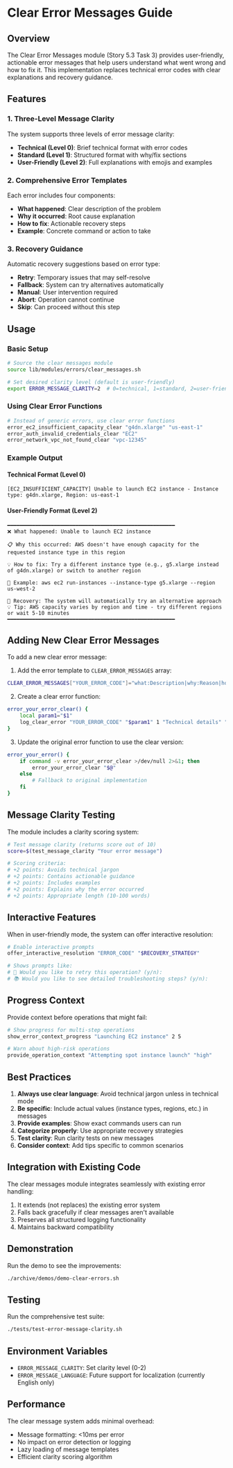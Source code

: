 # Clear Error Messages Guide

## Overview

The Clear Error Messages module (Story 5.3 Task 3) provides user-friendly, actionable error messages that help users understand what went wrong and how to fix it. This implementation replaces technical error codes with clear explanations and recovery guidance.

## Features

### 1. Three-Level Message Clarity

The system supports three levels of error message clarity:

- **Technical (Level 0)**: Brief technical format with error codes
- **Standard (Level 1)**: Structured format with why/fix sections  
- **User-Friendly (Level 2)**: Full explanations with emojis and examples

### 2. Comprehensive Error Templates

Each error includes four components:
- **What happened**: Clear description of the problem
- **Why it occurred**: Root cause explanation
- **How to fix**: Actionable recovery steps
- **Example**: Concrete command or action to take

### 3. Recovery Guidance

Automatic recovery suggestions based on error type:
- **Retry**: Temporary issues that may self-resolve
- **Fallback**: System can try alternatives automatically
- **Manual**: User intervention required
- **Abort**: Operation cannot continue
- **Skip**: Can proceed without this step

## Usage

### Basic Setup

```bash
# Source the clear messages module
source lib/modules/errors/clear_messages.sh

# Set desired clarity level (default is user-friendly)
export ERROR_MESSAGE_CLARITY=2  # 0=technical, 1=standard, 2=user-friendly
```

### Using Clear Error Functions

```bash
# Instead of generic errors, use clear error functions
error_ec2_insufficient_capacity_clear "g4dn.xlarge" "us-east-1"
error_auth_invalid_credentials_clear "EC2"
error_network_vpc_not_found_clear "vpc-12345"
```

### Example Output

#### Technical Format (Level 0)
```
[EC2_INSUFFICIENT_CAPACITY] Unable to launch EC2 instance - Instance type: g4dn.xlarge, Region: us-east-1
```

#### User-Friendly Format (Level 2)
```
━━━━━━━━━━━━━━━━━━━━━━━━━━━━━━━━━━━━━━━━━━━━━━━━━━━━━━
❌ What happened: Unable to launch EC2 instance

📋 Why this occurred: AWS doesn't have enough capacity for the requested instance type in this region

💡 How to fix: Try a different instance type (e.g., g5.xlarge instead of g4dn.xlarge) or switch to another region

📝 Example: aws ec2 run-instances --instance-type g5.xlarge --region us-west-2

🔧 Recovery: The system will automatically try an alternative approach
💡 Tip: AWS capacity varies by region and time - try different regions or wait 5-10 minutes
━━━━━━━━━━━━━━━━━━━━━━━━━━━━━━━━━━━━━━━━━━━━━━━━━━━━━━
```

## Adding New Clear Error Messages

To add a new clear error message:

1. Add the error template to `CLEAR_ERROR_MESSAGES` array:
```bash
CLEAR_ERROR_MESSAGES["YOUR_ERROR_CODE"]="what:Description|why:Reason|how:Solution|example:Command"
```

2. Create a clear error function:
```bash
error_your_error_clear() {
    local param1="$1"
    log_clear_error "YOUR_ERROR_CODE" "$param1" 1 "Technical details" "$RECOVERY_RETRY"
}
```

3. Update the original error function to use the clear version:
```bash
error_your_error() {
    if command -v error_your_error_clear >/dev/null 2>&1; then
        error_your_error_clear "$@"
    else
        # Fallback to original implementation
    fi
}
```

## Message Clarity Testing

The module includes a clarity scoring system:

```bash
# Test message clarity (returns score out of 10)
score=$(test_message_clarity "Your error message")

# Scoring criteria:
# +2 points: Avoids technical jargon
# +2 points: Contains actionable guidance
# +2 points: Includes examples
# +2 points: Explains why the error occurred
# +2 points: Appropriate length (10-100 words)
```

## Interactive Features

When in user-friendly mode, the system can offer interactive resolution:

```bash
# Enable interactive prompts
offer_interactive_resolution "ERROR_CODE" "$RECOVERY_STRATEGY"

# Shows prompts like:
# 🔄 Would you like to retry this operation? (y/n):
# 📚 Would you like to see detailed troubleshooting steps? (y/n):
```

## Progress Context

Provide context before operations that might fail:

```bash
# Show progress for multi-step operations
show_error_context_progress "Launching EC2 instance" 2 5

# Warn about high-risk operations
provide_operation_context "Attempting spot instance launch" "high"
```

## Best Practices

1. **Always use clear language**: Avoid technical jargon unless in technical mode
2. **Be specific**: Include actual values (instance types, regions, etc.) in messages
3. **Provide examples**: Show exact commands users can run
4. **Categorize properly**: Use appropriate recovery strategies
5. **Test clarity**: Run clarity tests on new messages
6. **Consider context**: Add tips specific to common scenarios

## Integration with Existing Code

The clear messages module integrates seamlessly with existing error handling:

1. It extends (not replaces) the existing error system
2. Falls back gracefully if clear messages aren't available
3. Preserves all structured logging functionality
4. Maintains backward compatibility

## Demonstration

Run the demo to see the improvements:

```bash
./archive/demos/demo-clear-errors.sh
```

## Testing

Run the comprehensive test suite:

```bash
./tests/test-error-message-clarity.sh
```

## Environment Variables

- `ERROR_MESSAGE_CLARITY`: Set clarity level (0-2)
- `ERROR_MESSAGE_LANGUAGE`: Future support for localization (currently English only)

## Performance

The clear message system adds minimal overhead:
- Message formatting: <10ms per error
- No impact on error detection or logging
- Lazy loading of message templates
- Efficient clarity scoring algorithm